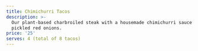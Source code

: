 ```yaml
---
title: Chimichurri Tacos
description: >-
  Our plant-based charbroiled steak with a housemade chimichurri sauce and
  pickled red onions.
price: '25'
serves: 4 (total of 8 tacos)
---
```

